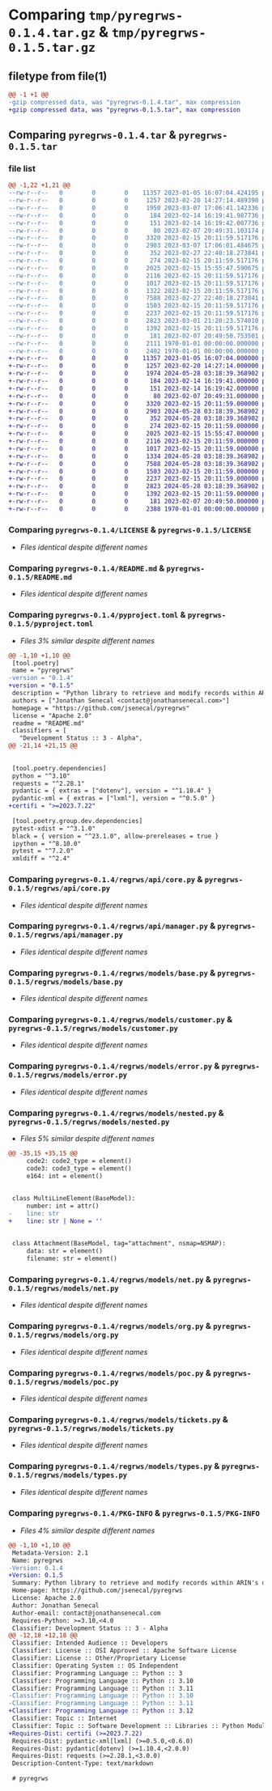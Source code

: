 # Comparing `tmp/pyregrws-0.1.4.tar.gz` & `tmp/pyregrws-0.1.5.tar.gz`

## filetype from file(1)

```diff
@@ -1 +1 @@
-gzip compressed data, was "pyregrws-0.1.4.tar", max compression
+gzip compressed data, was "pyregrws-0.1.5.tar", max compression
```

## Comparing `pyregrws-0.1.4.tar` & `pyregrws-0.1.5.tar`

### file list

```diff
@@ -1,22 +1,21 @@
--rw-r--r--   0        0        0    11357 2023-01-05 16:07:04.424195 pyregrws-0.1.4/LICENSE
--rw-r--r--   0        0        0     1257 2023-02-20 14:27:14.489390 pyregrws-0.1.4/README.md
--rw-r--r--   0        0        0     1950 2023-03-07 17:06:41.142336 pyregrws-0.1.4/pyproject.toml
--rw-r--r--   0        0        0      184 2023-02-14 16:19:41.987736 pyregrws-0.1.4/regrws/__init__.py
--rw-r--r--   0        0        0      151 2023-02-14 16:19:42.007736 pyregrws-0.1.4/regrws/api/__init__.py
--rw-r--r--   0        0        0       80 2023-02-07 20:49:31.103174 pyregrws-0.1.4/regrws/api/constants.py
--rw-r--r--   0        0        0     3320 2023-02-15 20:11:59.517176 pyregrws-0.1.4/regrws/api/core.py
--rw-r--r--   0        0        0     2903 2023-03-07 17:06:01.484675 pyregrws-0.1.4/regrws/api/manager.py
--rw-r--r--   0        0        0      352 2023-02-27 22:40:18.273841 pyregrws-0.1.4/regrws/arin_xml_encoder.py
--rw-r--r--   0        0        0      274 2023-02-15 20:11:59.517176 pyregrws-0.1.4/regrws/models/__init__.py
--rw-r--r--   0        0        0     2025 2023-02-15 15:55:47.590675 pyregrws-0.1.4/regrws/models/base.py
--rw-r--r--   0        0        0     2116 2023-02-15 20:11:59.517176 pyregrws-0.1.4/regrws/models/customer.py
--rw-r--r--   0        0        0     1017 2023-02-15 20:11:59.517176 pyregrws-0.1.4/regrws/models/error.py
--rw-r--r--   0        0        0     1322 2023-02-15 20:11:59.517176 pyregrws-0.1.4/regrws/models/nested.py
--rw-r--r--   0        0        0     7588 2023-02-27 22:40:18.273841 pyregrws-0.1.4/regrws/models/net.py
--rw-r--r--   0        0        0     1503 2023-02-15 20:11:59.517176 pyregrws-0.1.4/regrws/models/org.py
--rw-r--r--   0        0        0     2237 2023-02-15 20:11:59.517176 pyregrws-0.1.4/regrws/models/poc.py
--rw-r--r--   0        0        0     2823 2023-03-01 21:20:23.574010 pyregrws-0.1.4/regrws/models/tickets.py
--rw-r--r--   0        0        0     1392 2023-02-15 20:11:59.517176 pyregrws-0.1.4/regrws/models/types.py
--rw-r--r--   0        0        0      181 2023-02-07 20:49:50.753501 pyregrws-0.1.4/regrws/settings.py
--rw-r--r--   0        0        0     2111 1970-01-01 00:00:00.000000 pyregrws-0.1.4/setup.py
--rw-r--r--   0        0        0     2402 1970-01-01 00:00:00.000000 pyregrws-0.1.4/PKG-INFO
+-rw-r--r--   0        0        0    11357 2023-01-05 16:07:04.000000 pyregrws-0.1.5/LICENSE
+-rw-r--r--   0        0        0     1257 2023-02-20 14:27:14.000000 pyregrws-0.1.5/README.md
+-rw-r--r--   0        0        0     1974 2024-05-28 03:18:39.368902 pyregrws-0.1.5/pyproject.toml
+-rw-r--r--   0        0        0      184 2023-02-14 16:19:41.000000 pyregrws-0.1.5/regrws/__init__.py
+-rw-r--r--   0        0        0      151 2023-02-14 16:19:42.000000 pyregrws-0.1.5/regrws/api/__init__.py
+-rw-r--r--   0        0        0       80 2023-02-07 20:49:31.000000 pyregrws-0.1.5/regrws/api/constants.py
+-rw-r--r--   0        0        0     3320 2023-02-15 20:11:59.000000 pyregrws-0.1.5/regrws/api/core.py
+-rw-r--r--   0        0        0     2903 2024-05-28 03:18:39.368902 pyregrws-0.1.5/regrws/api/manager.py
+-rw-r--r--   0        0        0      352 2024-05-28 03:18:39.368902 pyregrws-0.1.5/regrws/arin_xml_encoder.py
+-rw-r--r--   0        0        0      274 2023-02-15 20:11:59.000000 pyregrws-0.1.5/regrws/models/__init__.py
+-rw-r--r--   0        0        0     2025 2023-02-15 15:55:47.000000 pyregrws-0.1.5/regrws/models/base.py
+-rw-r--r--   0        0        0     2116 2023-02-15 20:11:59.000000 pyregrws-0.1.5/regrws/models/customer.py
+-rw-r--r--   0        0        0     1017 2023-02-15 20:11:59.000000 pyregrws-0.1.5/regrws/models/error.py
+-rw-r--r--   0        0        0     1334 2024-05-28 03:18:39.368902 pyregrws-0.1.5/regrws/models/nested.py
+-rw-r--r--   0        0        0     7588 2024-05-28 03:18:39.368902 pyregrws-0.1.5/regrws/models/net.py
+-rw-r--r--   0        0        0     1503 2023-02-15 20:11:59.000000 pyregrws-0.1.5/regrws/models/org.py
+-rw-r--r--   0        0        0     2237 2023-02-15 20:11:59.000000 pyregrws-0.1.5/regrws/models/poc.py
+-rw-r--r--   0        0        0     2823 2024-05-28 03:18:39.368902 pyregrws-0.1.5/regrws/models/tickets.py
+-rw-r--r--   0        0        0     1392 2023-02-15 20:11:59.000000 pyregrws-0.1.5/regrws/models/types.py
+-rw-r--r--   0        0        0      181 2023-02-07 20:49:50.000000 pyregrws-0.1.5/regrws/settings.py
+-rw-r--r--   0        0        0     2388 1970-01-01 00:00:00.000000 pyregrws-0.1.5/PKG-INFO
```

### Comparing `pyregrws-0.1.4/LICENSE` & `pyregrws-0.1.5/LICENSE`

 * *Files identical despite different names*

### Comparing `pyregrws-0.1.4/README.md` & `pyregrws-0.1.5/README.md`

 * *Files identical despite different names*

### Comparing `pyregrws-0.1.4/pyproject.toml` & `pyregrws-0.1.5/pyproject.toml`

 * *Files 3% similar despite different names*

```diff
@@ -1,10 +1,10 @@
 [tool.poetry]
 name = "pyregrws"
-version = "0.1.4"
+version = "0.1.5"
 description = "Python library to retrieve and modify records within ARIN's database through their Reg-RWS service"
 authors = ["Jonathan Senecal <contact@jonathansenecal.com>"]
 homepage = "https://github.com/jsenecal/pyregrws"
 license = "Apache 2.0"
 readme = "README.md"
 classifiers = [
   "Development Status :: 3 - Alpha",
@@ -21,14 +21,15 @@
 
 
 [tool.poetry.dependencies]
 python = "^3.10"
 requests = "^2.28.1"
 pydantic = { extras = ["dotenv"], version = "^1.10.4" }
 pydantic-xml = { extras = ["lxml"], version = "^0.5.0" }
+certifi = ">=2023.7.22"
 
 [tool.poetry.group.dev.dependencies]
 pytest-xdist = "^3.1.0"
 black = { version = "^23.1.0", allow-prereleases = true }
 ipython = "^8.10.0"
 pytest = "^7.2.0"
 xmldiff = "^2.4"
```

### Comparing `pyregrws-0.1.4/regrws/api/core.py` & `pyregrws-0.1.5/regrws/api/core.py`

 * *Files identical despite different names*

### Comparing `pyregrws-0.1.4/regrws/api/manager.py` & `pyregrws-0.1.5/regrws/api/manager.py`

 * *Files identical despite different names*

### Comparing `pyregrws-0.1.4/regrws/models/base.py` & `pyregrws-0.1.5/regrws/models/base.py`

 * *Files identical despite different names*

### Comparing `pyregrws-0.1.4/regrws/models/customer.py` & `pyregrws-0.1.5/regrws/models/customer.py`

 * *Files identical despite different names*

### Comparing `pyregrws-0.1.4/regrws/models/error.py` & `pyregrws-0.1.5/regrws/models/error.py`

 * *Files identical despite different names*

### Comparing `pyregrws-0.1.4/regrws/models/nested.py` & `pyregrws-0.1.5/regrws/models/nested.py`

 * *Files 5% similar despite different names*

```diff
@@ -35,15 +35,15 @@
     code2: code2_type = element()
     code3: code3_type = element()
     e164: int = element()
 
 
 class MultiLineElement(BaseModel):
     number: int = attr()
-    line: str
+    line: str | None = ''
 
 
 class Attachment(BaseModel, tag="attachment", nsmap=NSMAP):
     data: str = element()
     filename: str = element()
```

### Comparing `pyregrws-0.1.4/regrws/models/net.py` & `pyregrws-0.1.5/regrws/models/net.py`

 * *Files identical despite different names*

### Comparing `pyregrws-0.1.4/regrws/models/org.py` & `pyregrws-0.1.5/regrws/models/org.py`

 * *Files identical despite different names*

### Comparing `pyregrws-0.1.4/regrws/models/poc.py` & `pyregrws-0.1.5/regrws/models/poc.py`

 * *Files identical despite different names*

### Comparing `pyregrws-0.1.4/regrws/models/tickets.py` & `pyregrws-0.1.5/regrws/models/tickets.py`

 * *Files identical despite different names*

### Comparing `pyregrws-0.1.4/regrws/models/types.py` & `pyregrws-0.1.5/regrws/models/types.py`

 * *Files identical despite different names*

### Comparing `pyregrws-0.1.4/PKG-INFO` & `pyregrws-0.1.5/PKG-INFO`

 * *Files 4% similar despite different names*

```diff
@@ -1,10 +1,10 @@
 Metadata-Version: 2.1
 Name: pyregrws
-Version: 0.1.4
+Version: 0.1.5
 Summary: Python library to retrieve and modify records within ARIN's database through their Reg-RWS service
 Home-page: https://github.com/jsenecal/pyregrws
 License: Apache 2.0
 Author: Jonathan Senecal
 Author-email: contact@jonathansenecal.com
 Requires-Python: >=3.10,<4.0
 Classifier: Development Status :: 3 - Alpha
@@ -12,18 +12,18 @@
 Classifier: Intended Audience :: Developers
 Classifier: License :: OSI Approved :: Apache Software License
 Classifier: License :: Other/Proprietary License
 Classifier: Operating System :: OS Independent
 Classifier: Programming Language :: Python :: 3
 Classifier: Programming Language :: Python :: 3.10
 Classifier: Programming Language :: Python :: 3.11
-Classifier: Programming Language :: Python :: 3.10
-Classifier: Programming Language :: Python :: 3.11
+Classifier: Programming Language :: Python :: 3.12
 Classifier: Topic :: Internet
 Classifier: Topic :: Software Development :: Libraries :: Python Modules
+Requires-Dist: certifi (>=2023.7.22)
 Requires-Dist: pydantic-xml[lxml] (>=0.5.0,<0.6.0)
 Requires-Dist: pydantic[dotenv] (>=1.10.4,<2.0.0)
 Requires-Dist: requests (>=2.28.1,<3.0.0)
 Description-Content-Type: text/markdown
 
 # pyregrws
```

